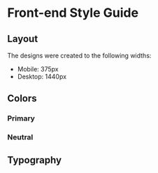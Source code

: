 # Front-end Style Guide

## Layout

The designs were created to the following widths:

- Mobile: 375px
- Desktop: 1440px

## Colors

### Primary

<!-- - Dark cyan: hsl(158, 36%, 37%) -->
<!-- - Cream: hsl(30, 38%, 92%) -->

### Neutral

<!-- - Very dark blue: hsl(212, 21%, 14%)
- Dark grayish blue: hsl(228, 12%, 48%)
- White: hsl(0, 0%, 100%) -->

## Typography

<!-- ### Body Copy

- Font size (paragraph): 14px -->

<!-- ### Font

- Family: [Montserrat](https://fonts.google.com/specimen/Montserrat)
- Weights: 500, 700

- Family: [Fraunces](https://fonts.google.com/specimen/Fraunces)
- Weights: 700 -->
